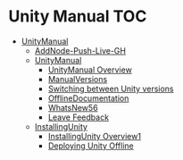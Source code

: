 Unity Manual TOC
================

 - [UnityManual]()
	 - [AddNode-Push-Live-GH](AddNode-Push-Live-GH.md)
	 - [UnityManual]()
		 - [UnityManual Overview](UnityManual_1.md)
		 - [ManualVersions](ManualVersions.md)
		 - [Switching between Unity versions](SwitchingDocumentationVersions.md)
		 - [OfflineDocumentation](OfflineDocumentation.md)
		 - [WhatsNew56](WhatsNew56.md)
		 - [Leave Feedback](LeaveFeedback.md)
	 - [InstallingUnity]()
		 - [InstallingUnity Overview1]()
		 - [Deploying Unity Offline](DeployingUnityOffline.md)

